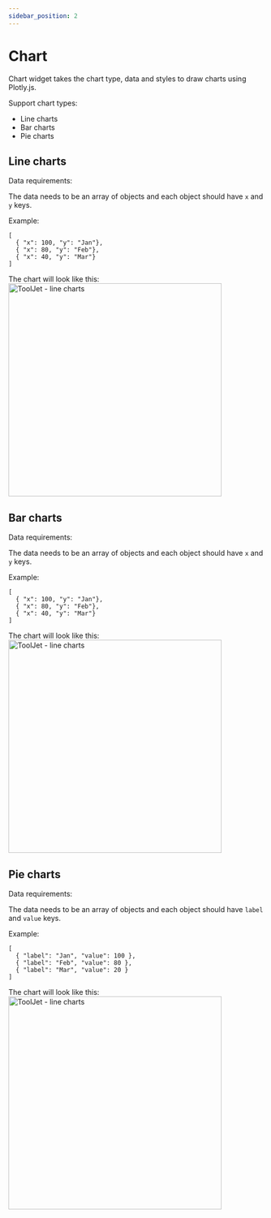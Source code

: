 ```yaml
---
sidebar_position: 2
---
```


# Chart

Chart widget takes the chart type, data and styles to draw charts using Plotly.js.

Support chart types:
- Line charts
- Bar charts
- Pie charts

## Line charts

Data requirements:

The data needs to be an array of objects and each object should have `x` and `y` keys.

Example:

```
[
  { "x": 100, "y": "Jan"},
  { "x": 80, "y": "Feb"},
  { "x": 40, "y": "Mar"}
]
```

The chart will look like this:
<img class="screenshot-full" src="/img/widgets/chart/line.png" alt="ToolJet - line charts" height="420"/>

## Bar charts

Data requirements:

The data needs to be an array of objects and each object should have `x` and `y` keys.

Example:

```
[
  { "x": 100, "y": "Jan"},
  { "x": 80, "y": "Feb"},
  { "x": 40, "y": "Mar"}
]
```

The chart will look like this:
<img class="screenshot-full" src="/img/widgets/chart/bar.png" alt="ToolJet - line charts" height="420"/>


## Pie charts

Data requirements:

The data needs to be an array of objects and each object should have `label` and `value` keys.

Example:

```
[
  { "label": "Jan", "value": 100 },
  { "label": "Feb", "value": 80 },
  { "label": "Mar", "value": 20 }
]
```

The chart will look like this:
<img class="screenshot-full" src="/img/widgets/chart/pie.png" alt="ToolJet - line charts" height="420"/>
